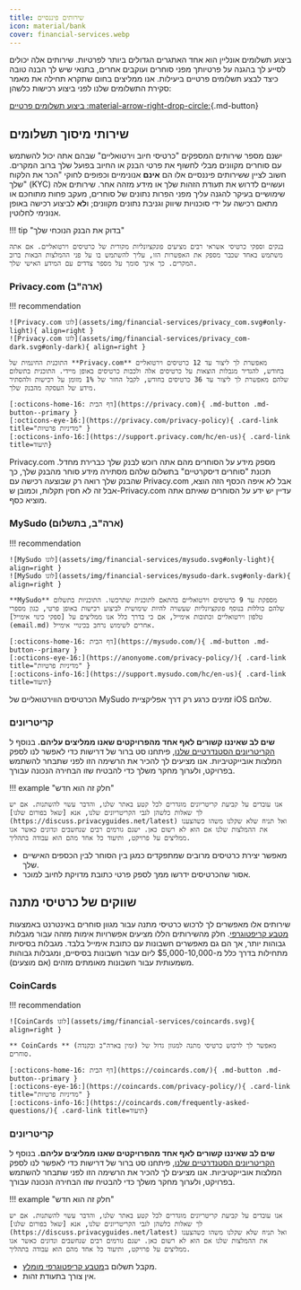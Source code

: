 ```yaml
---
title: שירותים פיננסיים
icon: material/bank
cover: financial-services.webp
---
```


ביצוע תשלומים אונליין הוא אחד האתגרים הגדולים ביותר לפרטיות. שירותים אלה יכולים לסייע לך בהגנה על פרטיותך מפני סוחרים ועוקבים אחרים, בתנאי שיש לך הבנה טובה כיצד לבצע תשלומים פרטיים ביעילות. אנו ממליצים בחום שתקרא תחילה את מאמר סקירת התשלומים שלנו לפני ביצוע רכישות כלשהן:

[ביצוע תשלומים פרטיים :material-arrow-right-drop-circle:](advanced/payments.md ""){.md-button}

## שירותי מיסוך תשלומים

ישנם מספר שירותים המספקים "כרטיסי חיוב וירטואליים" שבהם אתה יכול להשתמש עם סוחרים מקוונים מבלי לחשוף את פרטי הבנק או החיוב בפועל שלך ברוב המקרים. חשוב לציין ששירותים פיננסיים אלו הם **אינם** אנונימיים וכפופים לחוקי "הכר את הלקוח שלך" (KYC) ועשויים לדרוש את תעודת הזהות שלך או מידע מזהה אחר. שירותים אלה שימושיים בעיקר להגנה עליך מפני הפרות נתונים של סוחרים, מעקב פחות מתוחכם או מתאם רכישה על ידי סוכנויות שיווק וגניבת נתונים מקוונים; ו**לא** לביצוע רכישה באופן אנונימי לחלוטין.

!!! tip "בדוק את הבנק הנוכחי שלך"

    בנקים וספקי כרטיסי אשראי רבים מציעים פונקציונליות מקורית של כרטיסים וירטואליים. אם אתה משתמש באחד שכבר מספק את האפשרות הזו, עליך להשתמש בו על פני ההמלצות הבאות ברוב המקרים. כך אינך סומך על מספר צדדים עם המידע האישי שלך.

### Privacy.com (ארה"ב)

!!! recommendation

    ![Privacy.com לוגו](assets/img/financial-services/privacy_com.svg#only-light){ align=right }
    ![Privacy.com לוגו](assets/img/financial-services/privacy_com-dark.svg#only-dark){ align=right }
    
    התוכנית החינמית של **Privacy.com** מאפשרת לך ליצור עד 12 כרטיסים וירטואליים בחודש, להגדיר מגבלות הוצאות על כרטיסים אלה ולכבות כרטיסים באופן מיידי. התוכנית בתשלום שלהם מאפשרת לך ליצור עד 36 כרטיסים בחודש, לקבל החזר של 1% מזומן על רכישות ולהסתיר מידע של העסקה מהבנק שלך.
    
    [:octicons-home-16: דף הבית](https://privacy.com){ .md-button .md-button--primary }
    [:octicons-eye-16:](https://privacy.com/privacy-policy){ .card-link title="מדיניות פרטיות" }
    [:octicons-info-16:](https://support.privacy.com/hc/en-us){ .card-link title=תיעוד}

Privacy.com מספק מידע על הסוחרים מהם אתה רוכש לבנק שלך כברירת מחדל. תכונת "סוחרים דיסקרטיים" בתשלום שלהם מסתירה מידע סוחר מהבנק שלך, כך שהבנק שלך רואה רק שבוצעה רכישה עם Privacy.com אבל לא איפה הכסף הזה הוצא, אבל זה לא חסין תקלות, וכמובן ש-Privacy.com עדיין יש ידע על הסוחרים שאיתם אתה מוציא כסף.

### MySudo (ארה"ב, בתשלום)

!!! recommendation

    ![MySudo לוגו](assets/img/financial-services/mysudo.svg#only-light){ align=right }
    ![MySudo לוגו](assets/img/financial-services/mysudo-dark.svg#only-dark){ align=right }
    
    **MySudo** מספקת עד 9 כרטיסים וירטואליים בהתאם לתוכנית שתרכשו. התוכניות בתשלום שלהם כוללות בנוסף פונקציונליות שעשויה להיות שימושית לביצוע רכישות באופן פרטי, כגון מספרי טלפון וירטואליים וכתובות אימייל, אם כי בדרך כלל אנו ממליצים על [ספקי כינוי אימייל](email.md) אחרים לשימוש נרחב בכינויי אימייל.
    
    [:octicons-home-16: דף הבית](https://mysudo.com/){ .md-button .md-button--primary }
    [:octicons-eye-16:](https://anonyome.com/privacy-policy/){ .card-link title="מדיניות פרטיות" }
    [:octicons-info-16:](https://support.mysudo.com/hc/en-us){ .card-link title=תיעוד}

הכרטיסים הווירטואליים של MySudo זמינים כרגע רק דרך אפליקציית iOS שלהם.

### קריטריונים

**שים לב שאיננו קשורים לאף אחד מהפרויקטים שאנו ממליצים עליהם.** בנוסף ל [הקריטריונים הסטנדרטיים שלנו](about/criteria.md), פיתחנו סט ברור של דרישות כדי לאפשר לנו לספק המלצות אובייקטיביות. אנו מציעים לך להכיר את הרשימה הזו לפני שתבחר להשתמש בפרויקט, ולערוך מחקר משלך כדי להבטיח שזו הבחירה הנכונה עבורך.

!!! example "חלק זה הוא חדש"

    אנו עובדים על קביעת קריטריונים מוגדרים לכל קטע באתר שלנו, והדבר עשוי להשתנות. אם יש לך שאלות כלשהן לגבי הקריטריונים שלנו, אנא [שאל בפורום שלנו](https://discuss.privacyguides.net/latest) ואל תניח שלא שקלנו משהו כשהצענו את ההמלצות שלנו אם הוא לא רשום כאן. ישנם גורמים רבים שנחשבים ונדונים כאשר אנו ממליצים על פרויקט, ותיעוד כל אחד מהם הוא עבודה בתהליך.

- מאפשר יצירת כרטיסים מרובים שמתפקדים כמגן בין הסוחר לבין הכספים האישיים שלך.
- אסור שהכרטיסים ידרשו ממך לספק פרטי כתובת מדויקת לחיוב למוכר.

## שווקים של כרטיסי מתנה

שירותים אלו מאפשרים לך לרכוש כרטיסי מתנה עבור מגוון סוחרים באינטרנט באמצעות [מטבע קריפטוגרפי](cryptocurrency.md). חלק מהשירותים הללו מציעים אפשרויות אימות מזהה עבור מגבלות גבוהות יותר, אך הם גם מאפשרים חשבונות עם כתובת אימייל בלבד. מגבלות בסיסיות מתחילות בדרך כלל מ-$5,000-10,000 ליום עבור חשבונות בסיסיים, ומגבלות גבוהות משמעותית עבור חשבונות מאומתים מזהים (אם מוצעים).

### CoinCards

!!! recommendation

    ![CoinCards לוגו](assets/img/financial-services/coincards.svg){ align=right }
    
    ** CoinCards ** (זמין בארה"ב ובקנדה) מאפשר לך לרכוש כרטיסי מתנה למגוון גדול של סוחרים.
    
    [:octicons-home-16: דף הבית](https://coincards.com/){ .md-button .md-button--primary }
    [:octicons-eye-16:](https://coincards.com/privacy-policy/){ .card-link title="מדיניות פרטיות" }
    [:octicons-info-16:](https://coincards.com/frequently-asked-questions/){ .card-link title=תיעוד}

### קריטריונים

**שים לב שאיננו קשורים לאף אחד מהפרויקטים שאנו ממליצים עליהם.** בנוסף ל [הקריטריונים הסטנדרטיים שלנו](about/criteria.md), פיתחנו סט ברור של דרישות כדי לאפשר לנו לספק המלצות אובייקטיביות. אנו מציעים לך להכיר את הרשימה הזו לפני שתבחר להשתמש בפרויקט, ולערוך מחקר משלך כדי להבטיח שזו הבחירה הנכונה עבורך.

!!! example "חלק זה הוא חדש"

    אנו עובדים על קביעת קריטריונים מוגדרים לכל קטע באתר שלנו, והדבר עשוי להשתנות. אם יש לך שאלות כלשהן לגבי הקריטריונים שלנו, אנא [שאל בפורום שלנו](https://discuss.privacyguides.net/latest) ואל תניח שלא שקלנו משהו כשהצענו את ההמלצות שלנו אם הוא לא רשום כאן. ישנם גורמים רבים שנחשבים ונדונים כאשר אנו ממליצים על פרויקט, ותיעוד כל אחד מהם הוא עבודה בתהליך.

- מקבל תשלום ב[מטבע קריפטוגרפי מומלץ](cryptocurrency.md).
- אין צורך בתעודת זהות.
